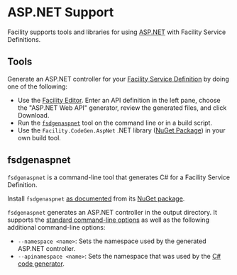 # ASP.NET Support

Facility supports tools and libraries for using [ASP.NET](https://www.asp.net/) with Facility Service Definitions.

## Tools

Generate an ASP.NET controller for your [Facility Service Definition](/define) by doing one of the following:

* Use the [Facility Editor](/editor). Enter an API definition in the left pane, choose the "ASP.NET Web API" generator, review the generated files, and click Download.
* Run the [`fsdgenaspnet`](#fsdgenaspnet) tool on the command line or in a build script.
* Use the `Facility.CodeGen.AspNet` .NET library ([NuGet Package](https://www.nuget.org/packages/Facility.CodeGen.AspNet)) in your own build tool.

## fsdgenaspnet

`fsdgenaspnet` is a command-line tool that generates C# for a Facility Service Definition.

Install `fsdgenaspnet` [as documented](/generate/tools#installation) from its [NuGet package](https://www.nuget.org/packages/fsdgenaspnet/).

`fsdgenaspnet` generates an ASP.NET controller in the output directory. It supports the [standard command-line options](/generate/tools#options) as well as the following additional command-line options:

* `--namespace <name>`: Sets the namespace used by the generated ASP.NET controller.
* `--apinamespace <name>`: Sets the namespace that was used by the [C# code generator](#csharp).
